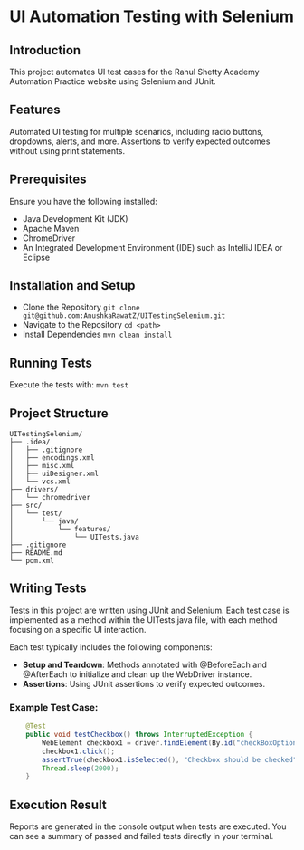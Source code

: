 # UI Automation Testing with Selenium
## Introduction
This project automates UI test cases for the Rahul Shetty Academy Automation Practice website using Selenium and JUnit.

## Features
Automated UI testing for multiple scenarios, including radio buttons, dropdowns, alerts, and more.
Assertions to verify expected outcomes without using print statements.

## Prerequisites
Ensure you have the following installed:
* Java Development Kit (JDK)
* Apache Maven
* ChromeDriver
* An Integrated Development Environment (IDE) such as IntelliJ IDEA or Eclipse

## Installation and Setup
* Clone the Repository
  ``` git clone git@github.com:AnushkaRawatZ/UITestingSelenium.git ```
* Navigate to the Repository
  ``` cd <path> ```
* Install Dependencies
  ``` mvn clean install ```

## Running Tests
Execute the tests with:
``` mvn test ```

## Project Structure
```
UITestingSelenium/
├── .idea/
│   ├── .gitignore
│   ├── encodings.xml
│   ├── misc.xml
│   ├── uiDesigner.xml
│   └── vcs.xml
├── drivers/
│   └── chromedriver
├── src/
│   └── test/
│       └── java/
│           └── features/
│               └── UITests.java
├── .gitignore
├── README.md
└── pom.xml
```

## Writing Tests
Tests in this project are written using JUnit and Selenium. Each test case is implemented as a method within the UITests.java file, with each method focusing on a specific UI interaction.

Each test typically includes the following components:
* **Setup and Teardown**: Methods annotated with @BeforeEach and @AfterEach to initialize and clean up the WebDriver instance.
* **Assertions**: Using JUnit assertions to verify expected outcomes.
### Example Test Case:
``` java
    @Test
    public void testCheckbox() throws InterruptedException {
        WebElement checkbox1 = driver.findElement(By.id("checkBoxOption1"));
        checkbox1.click();
        assertTrue(checkbox1.isSelected(), "Checkbox should be checked");
        Thread.sleep(2000);
    }
```
## Execution Result
Reports are generated in the console output when tests are executed. You can see a summary of passed and failed tests directly in your terminal.

